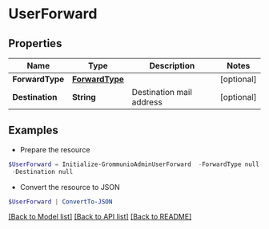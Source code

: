 # UserForward
## Properties

Name | Type | Description | Notes
------------ | ------------- | ------------- | -------------
**ForwardType** | [**ForwardType**](ForwardType.md) |  | [optional] 
**Destination** | **String** | Destination mail address | [optional] 

## Examples

- Prepare the resource
```powershell
$UserForward = Initialize-GrommunioAdminUserForward  -ForwardType null `
 -Destination null
```

- Convert the resource to JSON
```powershell
$UserForward | ConvertTo-JSON
```

[[Back to Model list]](../README.md#documentation-for-models) [[Back to API list]](../README.md#documentation-for-api-endpoints) [[Back to README]](../README.md)

